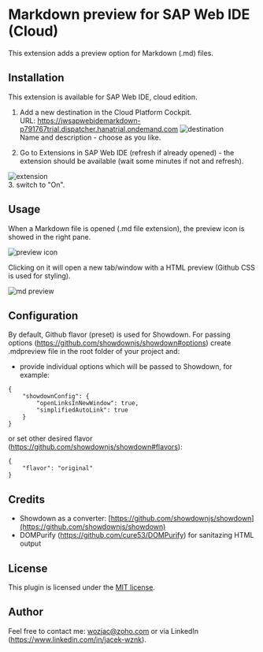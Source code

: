 # Markdown preview for SAP Web IDE (Cloud)
This extension adds a preview option for Markdown (.md) files.

## Installation
This extension is available for SAP Web IDE, cloud edition.

1. Add a new destination in the Cloud Platform Cockpit.  
URL: https://jwsapwebidemarkdown-p791767trial.dispatcher.hanatrial.ondemand.com
![destination](http://public_repo.vipserv.org/images/markdown/destination_settings.png)  
Name and description - choose as you like.

2. Go to Extensions in SAP Web IDE (refresh if already opened) - the extension should be available 
(wait some minutes if not and refresh). 

![extension](http://public_repo.vipserv.org/images/markdown/web-ide-extensions.png)  
3. switch to "On". 

## Usage
When a Markdown file is opened (.md file extension), the preview icon is showed in the right pane.

![preview icon](http://public_repo.vipserv.org/images/markdown/preview_icon.png)

Clicking on it will open a new tab/window with a HTML preview (Github CSS is used for styling).

![md preview](http://public_repo.vipserv.org/images/markdown/preview.png)

## Configuration
By default, Github flavor (preset) is used for Showdown. For passing options (https://github.com/showdownjs/showdown#options) create 
.mdpreview file in the root folder of your project and:  
- provide individual options which will be passed to Showdown, for example:  
```
{
	"showdownConfig": {
		"openLinksInNewWindow": true,
		"simplifiedAutoLink": true
	}
}
```
or set other desired flavor (https://github.com/showdownjs/showdown#flavors):  
```
{
	"flavor": "original"
}
```

## Credits
- Showdown as a converter: [https://github.com/showdownjs/showdown](https://github.com/showdownjs/showdown)
- DOMPurify (https://github.com/cure53/DOMPurify) for sanitazing HTML output

## License
This plugin is licensed under the [MIT license](http://opensource.org/licenses/MIT).

## Author
Feel free to contact me: wozjac@zoho.com or via LinkedIn (https://www.linkedin.com/in/jacek-wznk).
